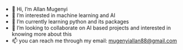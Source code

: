 - 👋 Hi, I’m Allan Mugenyi
- 👀 I’m interested in machine learning and AI
- 🌱 I’m currently learning python and its packages 
- 💞️ I’m looking to collaborate on AI based projects and interested in knowing more about this
- 📫 you can reach me through my email: mugenyiallan88@gmail.com 


